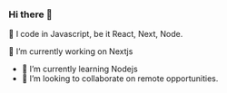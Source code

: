 ### Hi there 👋
🔭 I code in Javascript, be it React, Next, Node. 

🔭 I’m currently working on Nextjs
- 🌱 I’m currently learning Nodejs
- 👯 I’m looking to collaborate on remote opportunities.
<!--
**imismailpe/imismailpe** is a ✨ _special_ ✨ repository because its `README.md` (this file) appears on your GitHub profile.

Here are some ideas to get you started:

- 🔭 I’m currently working on Nextjs
- 🌱 I’m currently learning Nodejs
- 👯 I’m looking to collaborate on remote opportunities
- 🤔 I’m looking for help with ...
- 💬 Ask me about coding, solving problems
- 📫 How to reach me: mailismailpe@gmail.com
- 😄 Pronouns: 
- ⚡ Fun fact: 
-->
